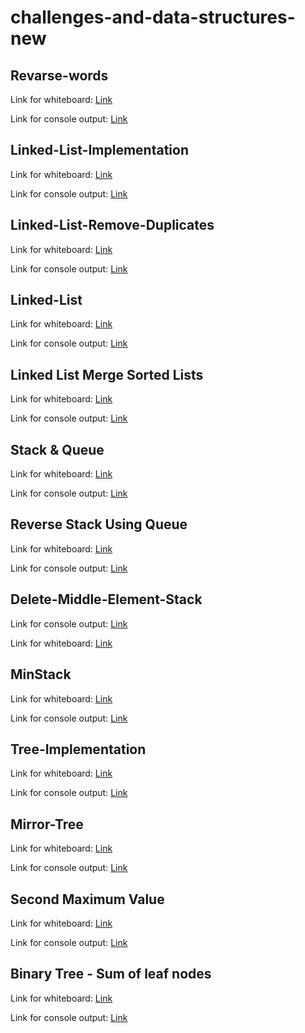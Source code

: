 # challenges-and-data-structures-new

## Revarse-words
Link for whiteboard:
[Link](./Challenges/Reverse-Words/Reverse-Words/assets/Reverse-Words.jpg)

Link for console output:
[Link](./Challenges/Reverse-Words/Reverse-Words/assets/consol-cc6B.PNG)
 
## Linked-List-Implementation 
Link for whiteboard:
[Link](./Data-Structures/Data-Structures/LinkedListImplementation/Assets/linked-list.jpg)

Link for console output:
[Link](./Data-Structures/Data-Structures/LinkedListImplementation/Assets/consol-linkedlist.PNG)

## Linked-List-Remove-Duplicates
Link for whiteboard:
[Link](./Data-Structures/Data-Structures/RemoveDuplicate/Assets/Linked-List-Remove-Duplicates.jpg)

Link for console output:
[Link](./Data-Structures/Data-Structures/RemoveDuplicate/Assets/console.PNG)

## Linked-List
Link for whiteboard:
[Link](./Data-Structures/Data-Structures/Assets/linked-list.jpg)

Link for console output:
[Link](./Data-Structures/Data-Structures/Assets/consol-linkedlist.PNG)

## Linked List Merge Sorted Lists
Link for whiteboard:
[Link](./Data-Structures/Data-Structures/MergeSorted/Assets/Linked-List-Merge-Sorted.jpg)

Link for console output:
[Link](./Data-Structures/Data-Structures/MergeSorted/Assets/console08.PNG)

## Stack & Queue
Link for whiteboard:
[Link](./Data-Structures/Stack-&-Queue/Stack-&-Queue/Assets/Stack-and-Queue-Implementation.jpg)

Link for console output:
[Link](./Data-Structures/Stack-&-Queue/Stack-&-Queue/Assets/console-stack-&-queue.PNG)

## Reverse Stack Using Queue
Link for whiteboard:
[Link](./Data-Structures/Stack-&-Queue/Stack-&-Queue/ReverseStackUsingQueue/Assets/whiteboard.jpg)

Link for console output:
[Link](./Data-Structures/Stack-&-Queue/Stack-&-Queue/ReverseStackUsingQueue/Assets/ConsoleReverseStackUsingQueue.PNG)


## Delete-Middle-Element-Stack
Link for console output:
[Link](./Data-Structures/Stack-&-Queue/Stack-&-Queue/DeleteMiddleElement/Assets/ConsoleDelete.PNG)

Link for whiteboard:
[Link](./Data-Structures/Stack-&-Queue/Stack-&-Queue/ReverseStackUsingQueue/Assets/whiteboard.jpg)

## MinStack 
Link for whiteboard:
[Link](./Data-Structures/Stack-&-Queue/Stack-&-Queue/MinStack/Assets/MinStackWhitebord.jpg)

Link for console output:
[Link](./Data-Structures/Stack-&-Queue/Stack-&-Queue/MinStack/Assets/console12.PNG)

## Tree-Implementation
Link for whiteboard:
[Link](./Data-Structures/Trees/TreeImplementation/Assets/TreeImplementation.jpg)

Link for console output:
[Link](./Data-Structures/Trees/TreeImplementation/Assets/console13.PNG)

## Mirror-Tree
Link for whiteboard:
[Link](./Data-Structures/Trees/TreeImplementation/MirrorTree/Assets/MirrorTree.jpg)

Link for console output:
[Link](./Data-Structures/Trees/TreeImplementation/MirrorTree/Assets/consoleMirrorTree.PNG)


## Second Maximum Value
Link for whiteboard:
[Link](./Data-Structures/Trees/TreeImplementation/SecondMaxValue/Assets/SecondMaxValue.jpg)

Link for console output:
[Link](./Data-Structures/Trees/TreeImplementation/SecondMaxValue/Assets/consoleSecondMaxValue.PNG)


## Binary Tree - Sum of leaf nodes
Link for whiteboard:
[Link](./Data-Structures/Trees/TreeImplementation/LeafSum/Assets/LeafSum.jpg)

Link for console output:
[Link](./Data-Structures/Trees/TreeImplementation/LeafSum/Assets/consoleLeafSum.PNG)
